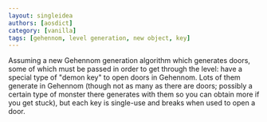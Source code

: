 ```yaml
---
layout: singleidea
authors: [aosdict]
category: [vanilla]
tags: [gehennom, level generation, new object, key]
---
```

Assuming a new Gehennom generation algorithm which generates doors, some of which must be passed in order to get through the level: have a special type of "demon key" to open doors in Gehennom. Lots of them generate in Gehennom (though not as many as there are doors; possibly a certain type of monster there generates with them so you can obtain more if you get stuck), but each key is single-use and breaks when used to open a door.
